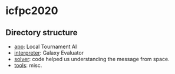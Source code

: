 
# icfpc2020



## Directory structure

* [app](app): Local Tournament AI
* [interpreter](interpreter): Galaxy Evaluator
* [solver](solver): code helped us understanding the message from space.
* [tools](tools): misc.

